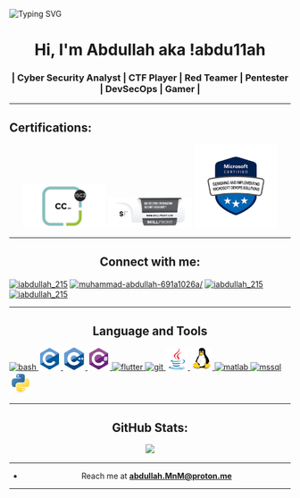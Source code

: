 
![Typing SVG](https://readme-typing-svg.herokuapp.com?font=Ubuntu&color=%2336BCF7&vCenter=true&height=35&lines=%23+Cyber+Security+Analyst;%E2%9C%93+Programmer;%E2%9C%93+Pentester;%E2%9C%93+CTF+Player+;%E2%9C%93+Red+Teamer;%E2%9C%93+Gamer)

<h1 align="center">Hi, I'm Abdullah aka !abdu11ah</h1>
<h3 align="center">| Cyber Security Analyst | CTF Player | Red Teamer | Pentester | DevSecOps | Gamer |</h3>

---

## Certifications:
<div style="text-align: center;">
    <img src="Images/CC.png" alt="CC" width="150">
    <img src="Images/ISO.png" alt="Information Security Associate" width="150">
    <img src="Images/DevOps.png" alt="Microsoft DevOps" width="150">
    
---

## Connect with me:
<p align="left">
<a href="https://twitter.com/iabdullah_215" target="blank"><img align="center" src="https://raw.githubusercontent.com/rahuldkjain/github-profile-readme-generator/master/src/images/icons/Social/twitter.svg" alt="iabdullah_215" height="30" width="40" /></a>
<a href="https://linkedin.com/in/muhammad-abdullah-691a1026a/" target="blank"><img align="center" src="https://raw.githubusercontent.com/rahuldkjain/github-profile-readme-generator/master/src/images/icons/Social/linked-in-alt.svg" alt="muhammad-abdullah-691a1026a/" height="30" width="40" /></a>
<a href="https://medium.com/iabdullah_215" target="blank"><img align="center" src="https://raw.githubusercontent.com/rahuldkjain/github-profile-readme-generator/master/src/images/icons/Social/medium.svg" alt="iabdullah_215" height="30" width="40" /></a>
<a href="https://discord.gg/iabdullah_215" target="blank"><img align="center" src="https://raw.githubusercontent.com/rahuldkjain/github-profile-readme-generator/master/src/images/icons/Social/discord.svg" alt="iabdullah_215" height="30" width="40" /></a>
</p>

---

## Language and Tools
<p align="left"> <a href="https://www.gnu.org/software/bash/" target="_blank" rel="noreferrer"> <img src="https://www.vectorlogo.zone/logos/gnu_bash/gnu_bash-icon.svg" alt="bash" width="40" height="40"/> </a> <a href="https://www.cprogramming.com/" target="_blank" rel="noreferrer"> <img src="https://raw.githubusercontent.com/devicons/devicon/master/icons/c/c-original.svg" alt="c" width="40" height="40"/> </a> <a href="https://www.w3schools.com/cpp/" target="_blank" rel="noreferrer"> <img src="https://raw.githubusercontent.com/devicons/devicon/master/icons/cplusplus/cplusplus-original.svg" alt="cplusplus" width="40" height="40"/> </a> <a href="https://www.w3schools.com/cs/" target="_blank" rel="noreferrer"> <img src="https://raw.githubusercontent.com/devicons/devicon/master/icons/csharp/csharp-original.svg" alt="csharp" width="40" height="40"/> </a> <a href="https://flutter.dev" target="_blank" rel="noreferrer"> <img src="https://www.vectorlogo.zone/logos/flutterio/flutterio-icon.svg" alt="flutter" width="40" height="40"/> </a> <a href="https://git-scm.com/" target="_blank" rel="noreferrer"> <img src="https://www.vectorlogo.zone/logos/git-scm/git-scm-icon.svg" alt="git" width="40" height="40"/> </a> <a href="https://www.java.com" target="_blank" rel="noreferrer"> <img src="https://raw.githubusercontent.com/devicons/devicon/master/icons/java/java-original.svg" alt="java" width="40" height="40"/> </a> <a href="https://www.linux.org/" target="_blank" rel="noreferrer"> <img src="https://raw.githubusercontent.com/devicons/devicon/master/icons/linux/linux-original.svg" alt="linux" width="40" height="40"/> </a> <a href="https://www.mathworks.com/" target="_blank" rel="noreferrer"> <img src="https://upload.wikimedia.org/wikipedia/commons/2/21/Matlab_Logo.png" alt="matlab" width="40" height="40"/> </a> <a href="https://www.microsoft.com/en-us/sql-server" target="_blank" rel="noreferrer"> <img src="https://www.svgrepo.com/show/303229/microsoft-sql-server-logo.svg" alt="mssql" width="40" height="40"/> </a> <a href="https://www.python.org" target="_blank" rel="noreferrer"> <img src="https://raw.githubusercontent.com/devicons/devicon/master/icons/python/python-original.svg" alt="python" width="40" height="40"/> </a> </p>

---

## GitHub Stats:
![](https://github-readme-stats.vercel.app/api/top-langs/?username=iabdullah215&theme=radical&hide_border=false&include_all_commits=false&count_private=false&layout=compact)

---

- Reach me at **abdullah.MnM@proton.me**

---
